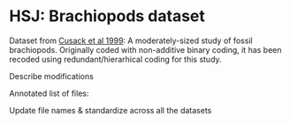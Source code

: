 # HSJ: Brachiopods dataset #

Dataset from [Cusack et al 1999](https://doi.org/10.1111/1475-4983.00098):  A moderately-sized study of fossil brachiopods.  Originally coded with non-additive binary coding, it has been recoded using redundant/hierarhical coding for this study.


Describe modifications

Annotated list of files:

Update file names & standardize across all the datasets
